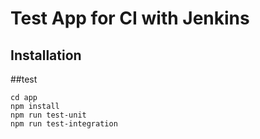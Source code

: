 # Test App for CI with Jenkins

## Installation
##test
```
cd app
npm install
npm run test-unit
npm run test-integration
```
